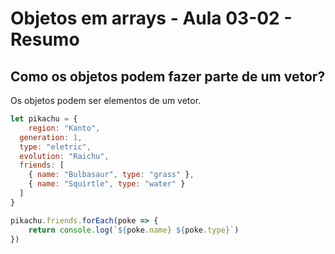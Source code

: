 # Objetos em arrays - Aula 03-02 - Resumo

## Como os objetos podem fazer parte de um vetor?

Os objetos podem ser elementos de um vetor.

```javascript
let pikachu = {
	region: "Kanto",
  generation: 1,
  type: "eletric",
  evolution: "Raichu",
  friends: [
  	{ name: "Bulbasaur", type: "grass" },
    { name: "Squirtle", type: "water" }
  ]
}

pikachu.friends.forEach(poke => {
	return console.log(`${poke.name} ${poke.type}`)
})
```